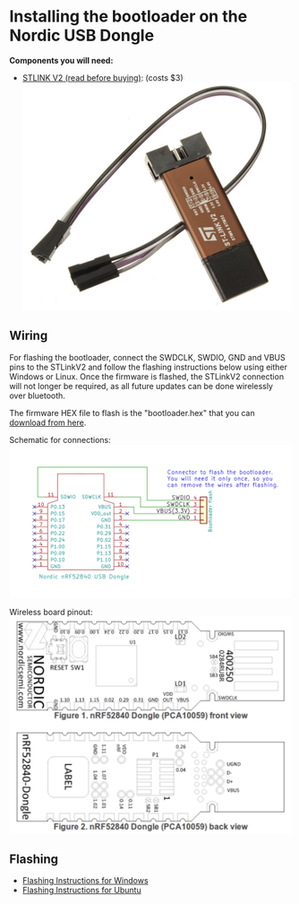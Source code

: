 # Installing the bootloader on the Nordic USB Dongle
**Components you will need:**
*  [STLINK V2 (read before buying)](stlinkv2.md): (costs $3)
![stlink](stlinkv2.png)

## Wiring

For flashing the bootloader, connect the SWDCLK, SWDIO, GND and VBUS pins to the STLinkV2 and follow the flashing instructions below using either Windows or Linux.
Once the firmware is flashed, the STLinkV2  connection will not longer be required, as all future updates can be done wirelessly over bluetooth. 

The firmware HEX file to flash is the "bootloader.hex" that you can [download from here](https://github.com/OpenSourceEBike/ev_display_bluetooth_ant/releases).

Schematic for connections:
![wiring](bootloader-schematic.png)

Wireless board pinout:
![Pinout](nordic_pinout.png)

## Flashing

* [Flashing Instructions for Windows](windows.md) <br>
* [Flashing Instructions for Ubuntu](ubuntu.md) <br>

